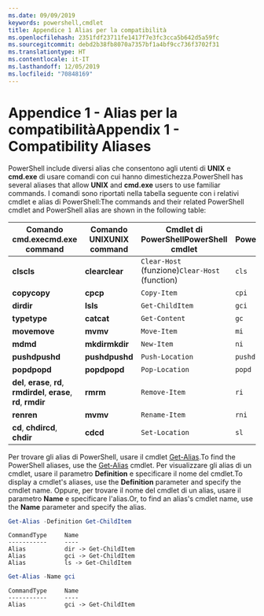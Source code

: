 ```yaml
---
ms.date: 09/09/2019
keywords: powershell,cmdlet
title: Appendice 1 Alias per la compatibilità
ms.openlocfilehash: 2351fdf23711fe1417f7e3fc3cca5b642d5a59fc
ms.sourcegitcommit: debd2b38fb8070a7357bf1a4bf9cc736f3702f31
ms.translationtype: HT
ms.contentlocale: it-IT
ms.lasthandoff: 12/05/2019
ms.locfileid: "70848169"
---
```

# <a name="appendix-1---compatibility-aliases"></a><span data-ttu-id="44434-103">Appendice 1 - Alias per la compatibilità</span><span class="sxs-lookup"><span data-stu-id="44434-103">Appendix 1 - Compatibility Aliases</span></span>

<span data-ttu-id="44434-104">PowerShell include diversi alias che consentono agli utenti di **UNIX** e **cmd.exe** di usare comandi con cui hanno dimestichezza.</span><span class="sxs-lookup"><span data-stu-id="44434-104">PowerShell has several aliases that allow **UNIX** and **cmd.exe** users to use familiar commands.</span></span>
<span data-ttu-id="44434-105">I comandi sono riportati nella tabella seguente con i relativi cmdlet e alias di PowerShell:</span><span class="sxs-lookup"><span data-stu-id="44434-105">The commands and their related PowerShell cmdlet and PowerShell alias are shown in the following table:</span></span>

|<span data-ttu-id="44434-106">Comando cmd.exe</span><span class="sxs-lookup"><span data-stu-id="44434-106">cmd.exe command</span></span>|<span data-ttu-id="44434-107">Comando UNIX</span><span class="sxs-lookup"><span data-stu-id="44434-107">UNIX command</span></span>|<span data-ttu-id="44434-108">Cmdlet di PowerShell</span><span class="sxs-lookup"><span data-stu-id="44434-108">PowerShell cmdlet</span></span>|<span data-ttu-id="44434-109">Alias di PowerShell</span><span class="sxs-lookup"><span data-stu-id="44434-109">PowerShell alias</span></span>|
|---------------|----------------|--------------|------------|
|<span data-ttu-id="44434-110">**cls**</span><span class="sxs-lookup"><span data-stu-id="44434-110">**cls**</span></span>|<span data-ttu-id="44434-111">**clear**</span><span class="sxs-lookup"><span data-stu-id="44434-111">**clear**</span></span>|<span data-ttu-id="44434-112">`Clear-Host` (funzione)</span><span class="sxs-lookup"><span data-stu-id="44434-112">`Clear-Host` (function)</span></span>|`cls`|
|<span data-ttu-id="44434-113">**copy**</span><span class="sxs-lookup"><span data-stu-id="44434-113">**copy**</span></span>|<span data-ttu-id="44434-114">**cp**</span><span class="sxs-lookup"><span data-stu-id="44434-114">**cp**</span></span>|`Copy-Item`|`cpi`|
|<span data-ttu-id="44434-115">**dir**</span><span class="sxs-lookup"><span data-stu-id="44434-115">**dir**</span></span>|<span data-ttu-id="44434-116">**ls**</span><span class="sxs-lookup"><span data-stu-id="44434-116">**ls**</span></span>|`Get-ChildItem`|`gci`|
|<span data-ttu-id="44434-117">**type**</span><span class="sxs-lookup"><span data-stu-id="44434-117">**type**</span></span>|<span data-ttu-id="44434-118">**cat**</span><span class="sxs-lookup"><span data-stu-id="44434-118">**cat**</span></span>|`Get-Content`|`gc`|
|<span data-ttu-id="44434-119">**move**</span><span class="sxs-lookup"><span data-stu-id="44434-119">**move**</span></span>|<span data-ttu-id="44434-120">**mv**</span><span class="sxs-lookup"><span data-stu-id="44434-120">**mv**</span></span>|`Move-Item`|`mi`|
|<span data-ttu-id="44434-121">**md**</span><span class="sxs-lookup"><span data-stu-id="44434-121">**md**</span></span>|<span data-ttu-id="44434-122">**mkdir**</span><span class="sxs-lookup"><span data-stu-id="44434-122">**mkdir**</span></span>|`New-Item`|`ni`|
|<span data-ttu-id="44434-123">**pushd**</span><span class="sxs-lookup"><span data-stu-id="44434-123">**pushd**</span></span>|<span data-ttu-id="44434-124">**pushd**</span><span class="sxs-lookup"><span data-stu-id="44434-124">**pushd**</span></span>|`Push-Location`|`pushd`|
|<span data-ttu-id="44434-125">**popd**</span><span class="sxs-lookup"><span data-stu-id="44434-125">**popd**</span></span>|<span data-ttu-id="44434-126">**popd**</span><span class="sxs-lookup"><span data-stu-id="44434-126">**popd**</span></span>|`Pop-Location`|`popd`|
|<span data-ttu-id="44434-127">**del**, **erase**, **rd**, **rmdir**</span><span class="sxs-lookup"><span data-stu-id="44434-127">**del**, **erase**, **rd**, **rmdir**</span></span>|<span data-ttu-id="44434-128">**rm**</span><span class="sxs-lookup"><span data-stu-id="44434-128">**rm**</span></span>|`Remove-Item`|`ri`|
|<span data-ttu-id="44434-129">**ren**</span><span class="sxs-lookup"><span data-stu-id="44434-129">**ren**</span></span>|<span data-ttu-id="44434-130">**mv**</span><span class="sxs-lookup"><span data-stu-id="44434-130">**mv**</span></span>|`Rename-Item`|`rni`|
|<span data-ttu-id="44434-131">**cd**, **chdir**</span><span class="sxs-lookup"><span data-stu-id="44434-131">**cd**, **chdir**</span></span>|<span data-ttu-id="44434-132">**cd**</span><span class="sxs-lookup"><span data-stu-id="44434-132">**cd**</span></span>|`Set-Location`|`sl`|

<span data-ttu-id="44434-133">Per trovare gli alias di PowerShell, usare il cmdlet [Get-Alias](/powershell/module/Microsoft.PowerShell.Utility/Get-Alias).</span><span class="sxs-lookup"><span data-stu-id="44434-133">To find the PowerShell aliases, use the [Get-Alias](/powershell/module/Microsoft.PowerShell.Utility/Get-Alias) cmdlet.</span></span> <span data-ttu-id="44434-134">Per visualizzare gli alias di un cmdlet, usare il parametro **Definition** e specificare il nome del cmdlet.</span><span class="sxs-lookup"><span data-stu-id="44434-134">To display a cmdlet's aliases, use the **Definition** parameter and specify the cmdlet name.</span></span>
<span data-ttu-id="44434-135">Oppure, per trovare il nome del cmdlet di un alias, usare il parametro **Name** e specificare l'alias.</span><span class="sxs-lookup"><span data-stu-id="44434-135">Or, to find an alias's cmdlet name, use the **Name** parameter and specify the alias.</span></span>

```powershell
Get-Alias -Definition Get-ChildItem
```

```Output
CommandType     Name
-----------     ----
Alias           dir -> Get-ChildItem
Alias           gci -> Get-ChildItem
Alias           ls -> Get-ChildItem
```

```powershell
Get-Alias -Name gci
```

```Output
CommandType     Name
-----------     ----
Alias           gci -> Get-ChildItem
```
